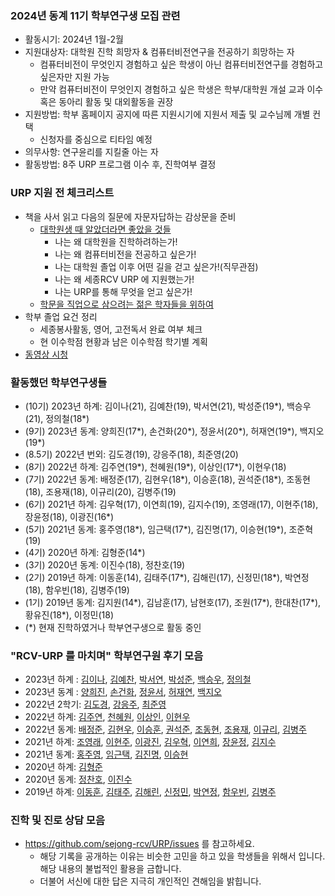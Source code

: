 
### 2024년 동계 11기 학부연구생 모집 관련
- 활동시기: 2024년 1월-2월
- 지원대상자: 대학원 진학 희망자 & 컴퓨터비전연구을 전공하기 희망하는 자 
  - 컴퓨터비전이 무엇인지 경험하고 싶은 학생이 아닌 컴퓨터비전연구를 경험하고 싶은자만 지원 가능
  - 만약 컴퓨터비전이 무엇인지 경험하고 싶은 학생은 학부/대학원 개설 교과 이수 혹은 동아리 활동 및 대외활동을 권장
- 지원방법: 학부 홈페이지 공지에 따른 지원시기에 지원서 제출 및 교수님께 개별 컨택
  - 신청자를 중심으로 티타임 예정
- 의무사항: 연구윤리를 지킬줄 아는 자
- 활동방법: 8주 URP 프로그램 이수 후, 진학여부 결정


### URP 지원 전 체크리스트
- 책을 사서 읽고 다음의 질문에 자문자답하는 감상문을 준비
  - [대학원생 때 알았더라면 좋았을 것들](https://gradschoolstory.net/) 
    - 나는 왜 대학원을 진학하려하는가!
    - 나는 왜 컴퓨터비전을 전공하고 싶은가!
    - 나는 대학원 졸업 이후 어떤 길을 걷고 싶은가!(직무관점)
    - 나는 왜 세종RCV URP 에 지원했는가!
    - 나는 URP를 통해 무엇을 얻고 싶은가!
  - [학문을 직업으로 삼으려는 젊은 학자들을 위하여](http://home.ewha.ac.kr/~oookwhan/essay/essay2-toyoung.htm) 
- 학부 졸업 요건 정리 
  - 세종봉사활동, 영어, 고전독서 완료 여부 체크
  - 현 이수학점 현황과 남은 이수학점 학기별 계획
- [동영상 시청](https://youtube.com/playlist?list=PL1xKqHsVFgvkz8kymxTTCrljjXCa4fyZD)


### 활동했던 학부연구생들
- (10기) 2023년 하계: 김이나(21), 김예찬(19), 박서연(21), 박성준(19*), 백승우(21), 정의철(18*)
- (9기) 2023년 동계: 양희진(17*), 손건화(20*), 정윤서(20*), 허재연(19*), 백지오(19*)
- (8.5기) 2022년 번외: 김도경(19), 강응주(18), 최준영(20)
- (8기) 2022년 하계: 김주연(19*), 천혜원(19*), 이상인(17*), 이현우(18)
- (7기) 2022년 동계: 배정준(17), 김현우(18*), 이승훈(18), 권석준(18*), 조동현(18), 조용재(18), 이규리(20), 김병주(19)
- (6기) 2021년 하계: 김우혁(17), 이연희(19), 김지수(19), 조영래(17), 이현주(18), 장윤정(18), 이광진(16*)
- (5기) 2021년 동계: 홍주영(18*), 임근택(17*), 김진명(17), 이승현(19*), 조준혁(19)
- (4기) 2020년 하계: 김형준(14*)
- (3기) 2020년 동계: 이진수(18), 정찬호(19)
- (2기) 2019년 하계: 이동훈(14), 김태주(17*), 김해린(17), 신정민(18*), 박연정(18), 함우빈(18), 김병주(19)
- (1기) 2019년 동계: 김지원(14*), 김남훈(17), 남현호(17), 조원(17*), 한대찬(17*), 황유진(18*), 이정민(18)    
- (*) 현재 진학하였거나 학부연구생으로 활동 중인 


### "RCV-URP 를 마치며" 학부연구원 후기 모음
- 2023년 하계 : [김이나](http://server.rcv.sejong.ac.kr:8080/2023/08/29/2023-2%ed%95%99%ea%b8%b0%ea%b9%80%ec%9d%b4%eb%82%98-urp%eb%a5%bc-%eb%a7%88%ec%b9%98%eb%a9%b0/), [김예찬](http://server.rcv.sejong.ac.kr:8080/2023/08/29/2023-2%ed%95%99%ea%b8%b0%ea%b9%80%ec%98%88%ec%b0%ac-urp%eb%a5%bc-%eb%a7%88%ec%b9%98%eb%a9%b0/), [박서연](http://server.rcv.sejong.ac.kr:8080/2023/08/29/2023-2%ed%95%99%ea%b8%b0%eb%b0%95%ec%84%9c%ec%97%b0-urp%eb%a5%bc-%eb%a7%88%ec%b9%98%eb%a9%b0/), [박성준](http://server.rcv.sejong.ac.kr:8080/2023/08/29/2023-2%ed%95%99%ea%b8%b0%eb%b0%95%ec%84%b1%ec%a4%80-urp%eb%a5%bc-%eb%a7%88%ec%b9%98%eb%a9%b0/), [백승우](http://server.rcv.sejong.ac.kr:8080/2023/08/29/2023-2%ed%95%99%ea%b8%b0%eb%b0%b1%ec%8a%b9%ec%9a%b0-urp%eb%a5%bc-%eb%a7%88%ec%b9%98%eb%a9%b0/), [정의철](http://server.rcv.sejong.ac.kr:8080/2023/08/29/2023-2%ed%95%99%ea%b8%b0%ec%a0%95%ec%9d%98%ec%b2%a0-urp%eb%a5%bc-%eb%a7%88%ec%b9%98%eb%a9%b0/)
- 2023년 동계 : [양희진](http://server.rcv.sejong.ac.kr:8080/2023/03/31/2023-1%ed%95%99%ea%b8%b0%ec%96%91%ed%9d%ac%ec%a7%84-urp-%eb%a5%bc-%eb%a7%88%ec%b9%98%eb%a9%b0/), [손건화](http://server.rcv.sejong.ac.kr:8080/2023/03/31/2023-1%ed%95%99%ea%b8%b0%ec%86%90%ea%b1%b4%ed%99%94-urp-%eb%a5%bc-%eb%a7%88%ec%b9%98%eb%a9%b0/), [정윤서](http://server.rcv.sejong.ac.kr:8080/2023/03/31/2023-1%ed%95%99%ea%b8%b0%ec%a0%95%ec%9c%a4%ec%84%9c-urp-%eb%a5%bc-%eb%a7%88%ec%b9%98%eb%a9%b0/), [허재연](http://server.rcv.sejong.ac.kr:8080/2023/03/31/2023-1%ed%95%99%ea%b8%b0%ed%97%88%ec%9e%ac%ec%97%b0-urp-%eb%a5%bc-%eb%a7%88%ec%b9%98%eb%a9%b0/), [백지오](http://server.rcv.sejong.ac.kr:8080/2023/03/31/2023-1%ed%95%99%ea%b8%b0%eb%b0%b1%ec%a7%80%ec%98%a4-urp-%eb%a5%bc-%eb%a7%88%ec%b9%98%eb%a9%b0/)
- 2022년 2학기: [김도경](http://server.rcv.sejong.ac.kr:8080/2022/12/06/2022-2%ed%95%99%ea%b8%b0%ea%b9%80%eb%8f%84%ea%b2%bd-urp-%eb%a5%bc-%eb%a7%88%ec%b9%98%eb%a9%b0/), [강응주](http://server.rcv.sejong.ac.kr:8080/2022/12/06/2022-2%ed%95%99%ea%b8%b0%ea%b0%95%ec%9d%91%ec%a3%bc-urp-%eb%a5%bc-%eb%a7%88%ec%b9%98%eb%a9%b0/), [최준영](http://server.rcv.sejong.ac.kr:8080/2022/12/06/2022-2%ed%95%99%ea%b8%b0%ec%b5%9c%ec%a4%80%ec%98%81-urp-%eb%a5%bc-%eb%a7%88%ec%b9%98%eb%a9%b0/)
- 2022년 하계: [김주연](http://server.rcv.sejong.ac.kr:8080/2022/08/28/%ea%b9%80%ec%a3%bc%ec%97%b0-urp%eb%a5%bc-%eb%a7%88%ec%b9%98%eb%a9%b0/), [천혜원](http://server.rcv.sejong.ac.kr:8080/2022/08/28/2022-%ed%95%98%ea%b3%84%ec%b2%9c%ed%98%9c%ec%9b%90-urp%eb%a5%bc-%eb%a7%88%ec%b9%98%eb%a9%b0/), [이상인](http://server.rcv.sejong.ac.kr:8080/2022/08/28/2022-%ed%95%98%ea%b3%84%ec%9d%b4%ec%83%81%ec%9d%b8-urp%eb%a5%bc-%eb%a7%88%ec%b9%98%eb%a9%b0/), [이현우](http://server.rcv.sejong.ac.kr:8080/2022/08/28/2022-%ed%95%98%ea%b3%84%ec%9d%b4%ed%98%84%ec%9a%b0-urp%eb%a5%bc-%eb%a7%88%ec%b9%98%eb%a9%b0/)
- 2022년 동계: [배정준](http://server.rcv.sejong.ac.kr:8080/2022/02/25/2022-%eb%8f%99%ea%b3%84%eb%b0%b0%ec%a0%95%ec%a4%80-urp-%eb%a5%bc-%eb%a7%88%ec%b9%98%eb%a9%b0/), [김현우](http://server.rcv.sejong.ac.kr:8080/2022/02/25/2022-%eb%8f%99%ea%b3%84%ea%b9%80%ed%98%84%ec%9a%b0-urp-%eb%a5%bc-%eb%a7%88%ec%b9%98%eb%a9%b0/), [이승훈](http://server.rcv.sejong.ac.kr:8080/2022/02/25/2022-%eb%8f%99%ea%b3%84%ec%9d%b4%ec%8a%b9%ed%9b%88-urp-%eb%a5%bc-%eb%a7%88%ec%b9%98%eb%a9%b0/), [권석준](http://server.rcv.sejong.ac.kr:8080/2022/02/25/2022-%eb%8f%99%ea%b3%84%ea%b6%8c%ec%84%9d%ec%a4%80-urp-%eb%a5%bc-%eb%a7%88%ec%b9%98%eb%a9%b0/), [조동현](http://server.rcv.sejong.ac.kr:8080/2022/02/25/2022-%eb%8f%99%ea%b3%84%ec%a1%b0%eb%8f%99%ed%98%84-urp-%eb%a5%bc-%eb%a7%88%ec%b9%98%eb%a9%b0/), [조용재](http://server.rcv.sejong.ac.kr:8080/2022/02/25/2022-%eb%8f%99%ea%b3%84%ec%a1%b0%ec%9a%a9%ec%9e%ac-urp-%eb%a5%bc-%eb%a7%88%ec%b9%98%eb%a9%b0/), [이규리](http://server.rcv.sejong.ac.kr:8080/2022/02/25/2022-%eb%8f%99%ea%b3%84%ec%9d%b4%ea%b7%9c%eb%a6%ac-urp-%eb%a5%bc-%eb%a7%88%ec%b9%98%eb%a9%b0/), [김병주](http://server.rcv.sejong.ac.kr:8080/2022/02/25/2022-%eb%8f%99%ea%b3%84%ea%b9%80%eb%b3%91%ec%a3%bc-urp-%eb%a5%bc-%eb%a7%88%ec%b9%98%eb%a9%b0/)
- 2021년 하계: [조영래](http://server.rcv.sejong.ac.kr:8080/2021/08/28/2021-%ed%95%98%ea%b3%84%ec%a1%b0%ec%98%81%eb%9e%98-urp-%eb%a5%bc-%eb%a7%88%ec%b9%98%eb%a9%b0/), [이현주](http://server.rcv.sejong.ac.kr:8080/2021/08/28/2021-%ed%95%98%ea%b3%84%ec%9d%b4%ed%98%84%ec%a3%bc-urp-%eb%a5%bc-%eb%a7%88%ec%b9%98%eb%a9%b0/), [이광진](http://server.rcv.sejong.ac.kr:8080/2021/08/28/2021-%ed%95%98%ea%b3%84%ec%9d%b4%ea%b4%91%ec%a7%84-urp-%eb%a5%bc-%eb%a7%88%ec%b9%98%eb%a9%b0/), [김우혁](http://server.rcv.sejong.ac.kr:8080/2021/08/28/2021-%ed%95%98%ea%b3%84%ea%b9%80%ec%9a%b0%ed%98%81-urp-%eb%a5%bc-%eb%a7%88%ec%b9%98%eb%a9%b0/), [이연희](http://server.rcv.sejong.ac.kr:8080/2021/08/28/2021-%ed%95%98%ea%b3%84%ec%9d%b4%ec%97%b0%ed%9e%88-urp%eb%a5%bc-%eb%a7%88%ec%b9%98%eb%a9%b0/), [장윤정](http://server.rcv.sejong.ac.kr:8080/2021/08/28/2021-%ed%95%98%ea%b3%84%ec%9e%a5%ec%9c%a4%ec%a0%95-urp-%eb%a5%bc-%eb%a7%88%ec%b9%98%eb%a9%b0/), [김지수](http://server.rcv.sejong.ac.kr:8080/2021/08/28/2021-%ed%95%98%ea%b3%84%ea%b9%80%ec%a7%80%ec%88%98-urp-%eb%a5%bc-%eb%a7%88%ec%b9%98%eb%a9%b0/)
- 2021년 동계: [홍주영](http://server.rcv.sejong.ac.kr:8080/2021/03/02/2021-rcv-urp-%eb%a5%bc-%eb%a7%88%ec%b9%98%eb%a9%b0/), [임근택](http://server.rcv.sejong.ac.kr:8080/2021/03/01/rcv-%eb%8f%99%ea%b3%84-urp%eb%a5%bc-%eb%a7%88%ec%b9%98%ea%b3%a0/), [김진명](http://server.rcv.sejong.ac.kr:8080/2021/03/01/2021-rcv-urp%eb%a5%bc-%eb%a7%88%ec%b9%98%eb%a9%b0/), [이승현](http://server.rcv.sejong.ac.kr:8080/2021/03/01/2021-winter-urp%eb%a5%bc-%eb%a7%88%eb%ac%b4%eb%a6%ac%ed%95%98%eb%a9%b0/)
- 2020년 하계: [김형준](http://server.rcv.sejong.ac.kr:8080/2020/08/31/2%eb%8b%ac%ea%b0%84%ec%9d%98-%ed%95%99%eb%b6%80%ec%97%b0%ea%b5%ac%eb%a5%bc-%eb%a7%88%eb%ac%b4%eb%a6%ac%ed%95%98%eb%a9%b0/)
- 2020년 동계: [정찬호](http://server.rcv.sejong.ac.kr:8080/2020/04/01/3%ea%b0%9c%ec%9b%94-%eb%8f%99%ec%95%88%ec%9d%98-%ed%95%99%eb%b6%80%ec%97%b0%ea%b5%ac-%ec%b0%b8%ec%97%ac-%ea%b8%b0%eb%a1%9d/), [이진수](http://server.rcv.sejong.ac.kr:8080/2020/03/30/3%ea%b0%9c%ec%9b%94-rcv-%ec%97%b0%ea%b5%ac%ec%8b%a4-%ed%95%99%eb%b6%80%ec%97%b0%ea%b5%ac%ec%b0%b8%ec%97%ac%eb%a5%bc-%eb%a7%88%eb%ac%b4%eb%a6%ac-%ed%95%98%eb%a9%b0/)
- 2019년 하계: [이동훈](http://server.rcv.sejong.ac.kr:8080/2019/08/16/2019-summer-intern-%ed%9b%84%ea%b8%b0-%eb%b0%8f-%ec%86%8c%ea%b0%90%eb%ac%b8/), [김태주](http://server.rcv.sejong.ac.kr:8080/2019/08/16/2019-summer-intern-%ea%b9%80%ed%83%9c%ec%a3%bc/), [김해린](http://server.rcv.sejong.ac.kr:8080/2019/08/16/2019-summer-intern/), [신정민](http://server.rcv.sejong.ac.kr:8080/2019/08/16/2019-summer-intern-%ed%9b%84%ea%b8%b0/), [박연정](http://server.rcv.sejong.ac.kr:8080/2019/08/16/2019-summer-intern-%eb%b0%95%ec%97%b0%ec%a0%95/), [함우빈](http://server.rcv.sejong.ac.kr:8080/2019/08/16/2019-summer-intern-%ed%95%a8%ec%9a%b0%eb%b9%88/), [김병주](http://server.rcv.sejong.ac.kr:8080/2019/08/16/2019-summer-intern-%ea%b9%80%eb%b3%91%ec%a3%bc/)


### 진학 및 진로 상담 모음
- https://github.com/sejong-rcv/URP/issues 를 참고하세요. 
  -  해당 기록을 공개하는 이유는 비슷한 고민을 하고 있을 학생들을 위해서 입니다. 해당 내용의 불법적인 활용을 금합니다.
  -  더불어 서신에 대한 답은 지극히 개인적인 견해임을 밝힙니다. 
